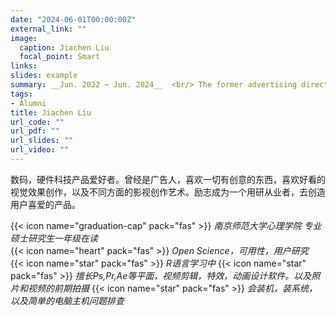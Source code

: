 ```yaml
---
date: "2024-06-01T00:00:00Z"
external_link: ""
image:
  caption: Jiachen Liu
  focal_point: Smart
links:
slides: example
summary: __Jun. 2022 ~ Jun. 2024__  <br/> The former advertising director, who loves digital,film and design, is now working hard for user research.
tags:
- Alumni
title: Jiachen Liu
url_code: ""
url_pdf: ""
url_slides: ""
url_video: ""
---
```

数码，硬件科技产品爱好者。曾经是广告人，喜欢一切有创意的东西，喜欢好看的视觉效果创作，以及不同方面的影视创作艺术。励志成为一个用研从业者，去创造用户喜爱的产品。

{{< icon name="graduation-cap" pack="fas" >}} _南京师范大学心理学院 专业硕士研究生一年级在读_  
{{< icon name="heart" pack="fas" >}} _Open Science，可用性，用户研究_  
{{< icon name="star" pack="fas" >}} _R语言学习中_
{{< icon name="star" pack="fas" >}} _擅长Ps,Pr,Ae等平面，视频剪辑，特效，动画设计软件。以及照片和视频的前期拍摄_
{{< icon name="star" pack="fas" >}} _会装机，装系统，以及简单的电脑主机问题排查_
